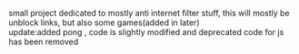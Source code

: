 small project dedicated to mostly anti internet filter stuff, this will mostly be unblock links, but also some games(added in later)                
update:added pong , code is slightly modified and deprecated code for js has been removed